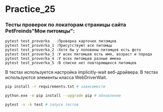 # Practice_25


### Тесты проверок по локаторам страницы сайта PetFreinds"Мои питомцы":

    pytest test_proverka   :Проверка карточек питомцев
    pytest test_proverka_1 :Присутствуют все питомцы
    pytest test_proverka_2 :Хотя бы у половины питомцев есть фото
    pytest test_proverka_3 :У всех питомцев есть имя, возраст и порода
    pytest test_proverka_4 :У всех питомцев разные имена
    pytest test_proverka_5 :В списке нет повторяющихся питомцев

В тестах используется настройка implicitly-wait веб-драйвера. 
В тестах используются элементы класса WebDriverWait. 
```bash
pip install -r requirements.txt # зависимости 
```
```bash
python.exe -m pip install --upgrade pip # обновление
```
```bash
pytest -v -k test # запуск тестов
```
